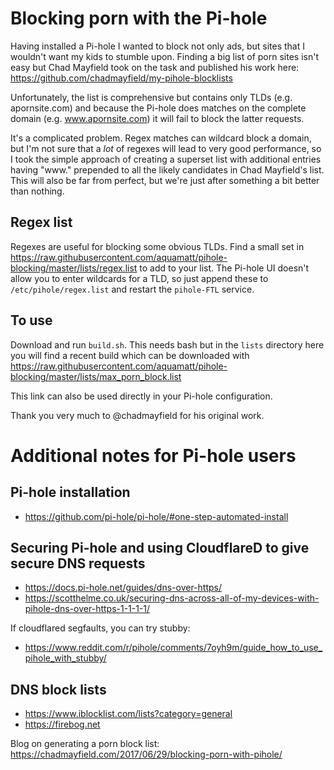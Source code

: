 # Blocking porn with the Pi-hole

Having installed a Pi-hole I wanted to block not only ads, but sites that I wouldn't want my kids to stumble upon. Finding a big list of porn sites isn't easy but Chad Mayfield took on the task and published his work here: https://github.com/chadmayfield/my-pihole-blocklists

Unfortunately, the list is comprehensive but contains only TLDs (e.g. apornsite.com) and because the Pi-hole does matches on the complete domain (e.g. www.apornsite.com) it will fail to block the latter requests.

It's a complicated problem. Regex matches can wildcard block a domain, but I'm not sure that a *lot* of regexes will lead to very good performance, so I took the simple approach of creating a superset list with additional entries having "www." prepended to all the likely candidates in Chad Mayfield's list. This will also be far from perfect, but we're just after something a bit better than nothing.



## Regex list

Regexes are useful for blocking some obvious TLDs. Find a small set in https://raw.githubusercontent.com/aquamatt/pihole-blocking/master/lists/regex.list to add to your list. The Pi-hole UI doesn't allow you to enter wildcards for a TLD, so just append these to `/etc/pihole/regex.list` and restart the `pihole-FTL` service.

## To use

Download and run `build.sh`. This needs bash but in the `lists` directory here you will find a recent build which can be downloaded with https://raw.githubusercontent.com/aquamatt/pihole-blocking/master/lists/max_porn_block.list

This link can also be used directly in your Pi-hole configuration.



Thank you very much to @chadmayfield for his original work.



# Additional notes for Pi-hole users

## Pi-hole installation

- https://github.com/pi-hole/pi-hole/#one-step-automated-install

## Securing Pi-hole and using CloudflareD to give secure DNS requests

- https://docs.pi-hole.net/guides/dns-over-https/
- https://scotthelme.co.uk/securing-dns-across-all-of-my-devices-with-pihole-dns-over-https-1-1-1-1/

If cloudflared segfaults, you can try stubby:

- https://www.reddit.com/r/pihole/comments/7oyh9m/guide_how_to_use_pihole_with_stubby/

## DNS block lists
- https://www.iblocklist.com/lists?category=general
- https://firebog.net

Blog on generating a porn block list: https://chadmayfield.com/2017/06/29/blocking-porn-with-pihole/
